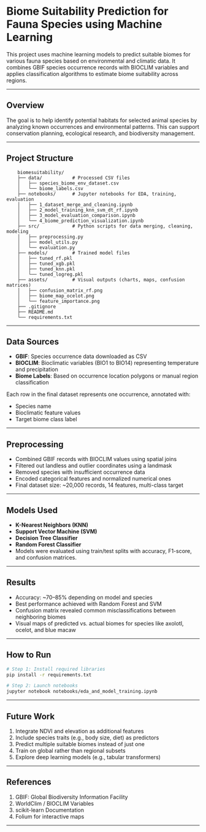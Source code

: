 # Biome Suitability Prediction for Fauna Species using Machine Learning

This project uses machine learning models to predict suitable biomes for various fauna species based on environmental and climatic data. It combines GBIF species occurrence records with BIOCLIM variables and applies classification algorithms to estimate biome suitability across regions.

---

## Overview

The goal is to help identify potential habitats for selected animal species by analyzing known occurrences and environmental patterns. This can support conservation planning, ecological research, and biodiversity management.

---

## Project Structure

```
    biomesuitability/
    ├── data/           # Processed CSV files
    │   ├── species_biome_env_dataset.csv
    │   └── biome_labels.csv
    ├── notebooks/      # Jupyter notebooks for EDA, training, evaluation
    │   ├── 1_dataset_merge_and_cleaning.ipynb
    │   ├── 2_model_training_knn_svm_dt_rf.ipynb
    │   ├── 3_model_evaluation_comparison.ipynb
    │   └── 4_biome_prediction_visualization.ipynb
    ├── src/            # Python scripts for data merging, cleaning, modeling
    │   ├── preprocessing.py
    │   ├── model_utils.py
    │   └── evaluation.py
    ├── models/         # Trained model files
    │   ├── tuned_rf.pkl
    │   ├── tuned_xgb.pkl
    │   ├── tuned_knn.pkl
    │   └── tuned_logreg.pkl
    ├── assets/         # Visual outputs (charts, maps, confusion matrices)
    │   ├── confusion_matrix_rf.png
    │   ├── biome_map_ocelot.png
    │   └── feature_importance.png
    ├── .gitignore
    ├── README.md
    └── requirements.txt
```

---

## Data Sources

- **GBIF**: Species occurrence data downloaded as CSV
- **BIOCLIM**: Bioclimatic variables (BIO1 to BIO14) representing temperature and precipitation
- **Biome Labels**: Based on occurrence location polygons or manual region classification

Each row in the final dataset represents one occurrence, annotated with:
- Species name
- Bioclimatic feature values
- Target biome class label

---

## Preprocessing

- Combined GBIF records with BIOCLIM values using spatial joins
- Filtered out landless and outlier coordinates using a landmask
- Removed species with insufficient occurrence data
- Encoded categorical features and normalized numerical ones
- Final dataset size: ~20,000 records, 14 features, multi-class target

---

## Models Used

- **K-Nearest Neighbors (KNN)**
- **Support Vector Machine (SVM)**
- **Decision Tree Classifier**
- **Random Forest Classifier**
- Models were evaluated using train/test splits with accuracy, F1-score, and confusion matrices.

---

## Results

- Accuracy: ~70–85% depending on model and species
- Best performance achieved with Random Forest and SVM
- Confusion matrix revealed common misclassifications between neighboring biomes
- Visual maps of predicted vs. actual biomes for species like axolotl, ocelot, and blue macaw

---

## How to Run

```bash
# Step 1: Install required libraries
pip install -r requirements.txt

# Step 2: Launch notebooks
jupyter notebook notebooks/eda_and_model_training.ipynb
```

---

## Future Work

1. Integrate NDVI and elevation as additional features
2. Include species traits (e.g., body size, diet) as predictors
3. Predict multiple suitable biomes instead of just one
4. Train on global rather than regional subsets
5. Explore deep learning models (e.g., tabular transformers)

---

## References

1. GBIF: Global Biodiversity Information Facility
2. WorldClim / BIOCLIM Variables
3. scikit-learn Documentation
4. Folium for interactive maps

---
